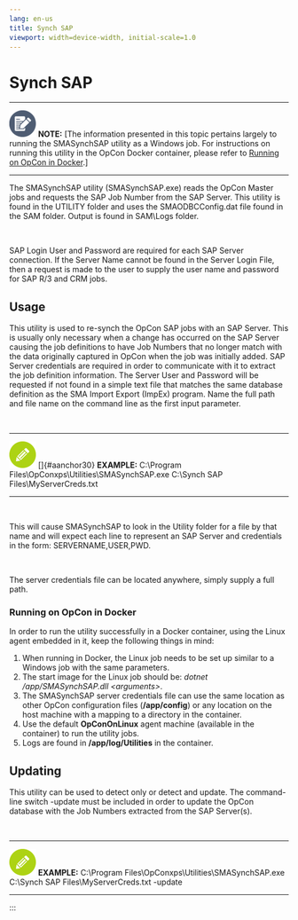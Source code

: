 ```yaml
---
lang: en-us
title: Synch SAP
viewport: width=device-width, initial-scale=1.0
---
```


# Synch SAP

  -------------------------------------------------------------------------------------------------------------------------------- -----------------------------------------------------------------------------------------------------------------------------------------------------------------------------------------------------------------------------------------------------------------------------------------------------------------
  ![White pencil/paper icon on gray circular background](../../../Resources/Images/note-icon(48x48).png "Note icon")   **NOTE:** [The information presented in this topic pertains largely to running the SMASynchSAP utility as a Windows job. For instructions on running this utility in the OpCon Docker container, please refer to [Running on OpCon in Docker](#Running).]
  -------------------------------------------------------------------------------------------------------------------------------- -----------------------------------------------------------------------------------------------------------------------------------------------------------------------------------------------------------------------------------------------------------------------------------------------------------------

The SMASynchSAP utility (SMASynchSAP.exe) reads the
OpCon Master jobs and requests the SAP Job
Number from the SAP Server. This utility is found in the UTILITY folder
and uses the SMAODBCConfig.dat file found in the SAM folder. Output is
found in SAM\\Logs folder.

 

SAP Login User and Password are required for each SAP Server connection.
If the Server Name cannot be found in the Server Login File, then a
request is made to the user to supply the user name and password for SAP
R/3 and CRM jobs.

## Usage

This utility is used to re-synch the OpCon
SAP jobs with an SAP Server. This is usually only necessary when a
change has occurred on the SAP Server causing the job definitions to
have Job Numbers that no longer match with the data originally captured
in OpCon when the job was initially added. SAP Server credentials are
required in order to communicate with it to extract the job definition
information. The Server User and Password will be requested if not found
in a simple text file that matches the same database definition as the
SMA Import Export (ImpEx) program. Name the full path and file name on
the command line as the first input parameter.

 

  --------------------------------------------------------------------------------------------------------------------------------- ----------------------------------------------------------------------------------------------------------------------------
  ![White pencil icon on green circular background](../../../Resources/Images/example-icon(48x48).png "Example icon")   []{#aanchor30} **EXAMPLE:** C:\\Program Files\\OpConxps\\Utilities\\SMASynchSAP.exe C:\\Synch SAP Files\\MyServerCreds.txt
  --------------------------------------------------------------------------------------------------------------------------------- ----------------------------------------------------------------------------------------------------------------------------

 

This will cause SMASynchSAP to look in the Utility folder for a file by
that name and will expect each line to represent an SAP Server and
credentials in the form: SERVERNAME,USER,PWD.

 

The server credentials file can be located anywhere, simply supply a
full path.

### Running on OpCon in Docker

In order to run the utility successfully in a Docker container, using
the Linux agent embedded in it, keep the following things in mind:

1.  When running in Docker, the Linux job needs to be set up similar to
    a Windows job with the same parameters.
2.  The start image for the Linux job should be: *dotnet
    /app/SMASynchSAP.dll \<arguments\>*.
3.  The SMASynchSAP server credentials file can use the same location as
    other OpCon configuration files
    (**/app/config**) or any location on the host machine with a mapping
    to a directory in the container.
4.  Use the default **OpConOnLinux** agent machine (available in the
    container) to run the utility jobs.
5.  Logs are found in **/app/log/Utilities** in the container.

## Updating

This utility can be used to detect only or detect and update. The
command-line switch -update must be included in order to update the
OpCon database with the Job Numbers extracted
from the SAP Server(s).

 

  --------------------------------------------------------------------------------------------------------------------------------- ---------------------------------------------------------------------------------------------------------------------
  ![White pencil icon on green circular background](../../../Resources/Images/example-icon(48x48).png "Example icon")   **EXAMPLE:** C:\\Program Files\\OpConxps\\Utilities\\SMASynchSAP.exe C:\\Synch SAP Files\\MyServerCreds.txt -update
  --------------------------------------------------------------------------------------------------------------------------------- ---------------------------------------------------------------------------------------------------------------------
:::

 

